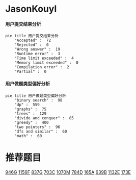 # JasonKouyl

<!-- tabs:start -->



#### **用户提交结果分析**

```mermaid
pie title 用户提交结果分析
    "Accepted" :  72
    "Rejected" :  0
    "Wrong answer" :  19
    "Runtime error" :  3
    "Time limit exceeded" :  4
    "Memory limit exceeded" :  0
    "Compilation error" :  2
    "Partial" :  0
```

#### **用户做题类型偏好分析**

```mermaid
pie title 用户做题类型偏好分析
    "binary search" :  98
    "dp" :  559
    "graphs" :  75
    "trees" :  129
    "divide and conquer" :  85
    "greedy" :  400
    "two pointers" :  96
    "dfs and similar" :  60
    "math" :  60
```



<!-- tabs:end -->
# 推荐题目
[946G](https://codeforces.com/contest/946/problem/G)
[1156F](https://codeforces.com/contest/1156/problem/F)
[837G](https://codeforces.com/contest/837/problem/G)
[703C](https://codeforces.com/contest/703/problem/C)
[1070M](https://codeforces.com/contest/1070/problem/M)
[784D](https://codeforces.com/contest/784/problem/D)
[165A](https://codeforces.com/contest/165/problem/A)
[639B](https://codeforces.com/contest/639/problem/B)
[1132E](https://codeforces.com/contest/1132/problem/E)
[173E](https://codeforces.com/contest/173/problem/E)
